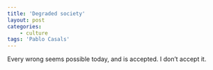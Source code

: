 ```yaml
---
title: 'Degraded society'
layout: post
categories:
    - culture
tags: 'Pablo Casals'
---
```


Every wrong seems possible today, and is accepted. I don’t accept it.
